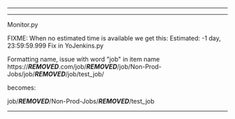

--------------------------------------------------







--------------------------------------------------



Monitor.py

FIXME: When no estimated time is available we get this:
    Estimated:   -1 day, 23:59:59.999
     Fix in YoJenkins.py




Formatting name, issue with word "job" in item name
https://***REMOVED***.com/job/***REMOVED***/job/Non-Prod-Jobs/job/***REMOVED***/job/test_job/

becomes:

job/***REMOVED***/Non-Prod-Jobs/***REMOVED***/test_job


--------------------------------------------------


